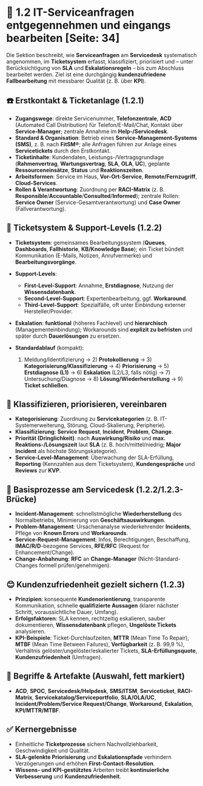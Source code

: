 # 🧩 1.2 IT-Serviceanfragen entgegennehmen und eingangs bearbeiten [Seite: 34]

Die Sektion beschreibt, wie **Serviceanfragen** am **Servicedesk** systematisch angenommen, im **Ticketsystem** erfasst, klassifiziert, priorisiert und – unter Berücksichtigung von **SLA** und **Eskalationsregeln** – bis zum Abschluss bearbeitet werden. Ziel ist eine durchgängig **kundenzufriedene Fallbearbeitung** mit messbarer Qualität (z. B. über **KPI**). 

## ☎️ Erstkontakt & Ticketanlage (1.2.1)

* **Zugangswege**: direkte Servicenummer, **Telefonzentrale**, **ACD** (Automated Call Distribution) für Telefon/E-Mail/Chat, Kontakt über **Service-Manager**; zentrale Annahme im **Help-/Servicedesk**.
* **Standard & Organisation**: Betrieb eines **Service-Management-Systems (SMS)**, z. B. nach **FitSM®**; alle Anfragen führen zur Anlage eines **Servicetickets** durch den Erstkontakt.
* **Ticketinhalte**: Kundendaten, Leistungs-/Vertragsgrundlage (**Rahmenvertrag**, **Wartungsvertrag**, **SLA**, **OLA**, **UC**), geplante **Ressourceneinsätze**, **Status** und **Reaktionszeiten**.
* **Arbeitsformen**: Service im Haus, **Vor-Ort-Service**, **Remote/Fernzugriff**, **Cloud-Services**.
* **Rollen & Verantwortung**: Zuordnung per **RACI-Matrix** (z. B. **Responsible**/**Accountable**/**Consulted**/**Informed**); zentrale Rollen: **Service Owner** (Service-Gesamtverantwortung) und **Case Owner** (Fallverantwortung). 

## 🧾 Ticketsystem & Support-Levels (1.2.2)

* **Ticketsystem**: gemeinsames Bearbeitungssystem (**Queues**, **Dashboards**, **Fallhistorie**, **KB/Knowledge Base**); ein Ticket bündelt Kommunikation (E-Mails, Notizen, Anrufvermerke) und **Bearbeitungsvorgänge**.
* **Support-Levels**:

  * **First-Level-Support**: Annahme, **Erstdiagnose**, Nutzung der **Wissensdatenbank**.
  * **Second-Level-Support**: Expertenbearbeitung, ggf. **Workaround**.
  * **Third-Level-Support**: Spezialfälle, oft unter Einbindung externer Hersteller/Provider.
* **Eskalation**: **funktional** (höheres Fachlevel) und **hierarchisch** (Managementeinbindung); Workarounds sind **explizit zu befristen** und später durch **Dauerlösungen** zu ersetzen.
* **Standardablauf** (kompakt):

  1. Meldung/Identifizierung → 2) **Protokollierung** → 3) **Kategorisierung/Klassifizierung** → 4) **Priorisierung** → 5) **Erstdiagnose (L1)** → 6) **Eskalation** (L2/L3, falls nötig) → 7) Untersuchung/Diagnose → 8) **Lösung/Wiederherstellung** → 9) **Ticket schließen**. 

## 🚦 Klassifizieren, priorisieren, vereinbaren

* **Kategorisierung**: Zuordnung zu **Servicekategorien** (z. B. IT-Systemerweiterung, Störung, Cloud-Skalierung, Peripherie).
* **Klassifizierung**: **Service Request**, **Incident**, **Problem**, **Change**.
* **Priorität (Dringlichkeit)**: nach **Auswirkung/Risiko** und **max. Reaktions-/Lösungszeit** laut **SLA** (z. B. hoch/mittel/niedrig; **Major Incident** als höchste Störungskategorie).
* **Service-Level-Management**: Überwachung der SLA-Erfüllung, **Reporting** (Kennzahlen aus dem Ticketsystem), **Kundengespräche** und **Reviews** zur **KVP**. 

## 🔁 Basisprozesse am Servicedesk (1.2.2/1.2.3-Brücke)

* **Incident-Management**: schnellstmögliche **Wiederherstellung** des Normalbetriebs, Minimierung von **Geschäftsauswirkungen**.
* **Problem-Management**: Ursachenanalyse wiederkehrender **Incidents**, Pflege von **Known Errors** und **Workarounds**.
* **Service-Request-Management**: Infos, Berechtigungen, Beschaffung, **IMAC/R/D**-bezogene Services, **RFE/RFC** (Request for Enhancement/Change).
* **Change-Anbahnung**: **RFC** an **Change-Manager** (Nicht-Standard-Changes formell prüfen/genehmigen). 

## 😊 Kundenzufriedenheit gezielt sichern (1.2.3)

* **Prinzipien**: konsequente **Kundenorientierung**, transparente Kommunikation, schnelle **qualifizierte Aussagen** (klarer nächster Schritt, voraussichtliche Dauer, Umfang).
* **Erfolgsfaktoren**: SLA kennen, rechtzeitig eskalieren, sauber dokumentieren, **Wissensdatenbank** pflegen, **Ungelöste Tickets** analysieren.
* **KPI-Beispiele**: Ticket-Durchlaufzeiten, **MTTR** (Mean Time To Repair), **MTBF** (Mean Time Between Failures), **Verfügbarkeit** (z. B. 99,9 %), Verhältnis gelöster/ungelöster/eskalierter Tickets, **SLA-Erfüllungsquote**, **Kundenzufriedenheit** (Umfragen). 

## 🧰 Begriffe & Artefakte (Auswahl, fett markiert)

* **ACD**, **SPOC**, **Servicedesk/Helpdesk**, **SMS/ITSM**, **Serviceticket**, **RACI-Matrix**, **Servicekatalog/Serviceportfolio**, **SLA/OLA/UC**, **Incident/Problem/Service Request/Change**, **Workaround**, **Eskalation**, **KPI/MTTR/MTBF**. 

## ✅ Kernergebnisse

* Einheitliche **Ticketprozesse** sichern Nachvollziehbarkeit, Geschwindigkeit und Qualität.
* **SLA-gelenkte Priorisierung** und **Eskalationspfade** verhindern Verzögerungen und erhöhen **First-Contact-Resolution**.
* **Wissens- und KPI-gestütztes** Arbeiten treibt **kontinuierliche Verbesserung** und **Kundenzufriedenheit**. 
